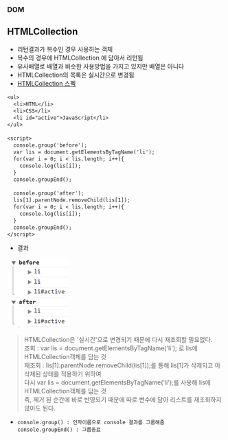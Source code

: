 ### DOM
## HTMLCollection
- 리턴결과가 복수인 경우 사용하는 객체
- 복수의 경우에 HTMLCollection 에 담아서 리턴됨
- 유사배열로 배열과 비슷한 사용방법을 가지고 있지만 배열은 아니다
- HTMLCollection의 목록은 실시간으로 변경됨
- [HTMLCollection 스펙](https://www.w3.org/TR/2003/REC-DOM-Level-2-HTML-20030109/html.html#ID-75708506)

```
<ul>
  <li>HTML</li>
  <li>CSS</li>
  <li id="active">JavaScript</li>
</ul>

<script>
  console.group('before');
  var lis = document.getElementsByTagName('li');
  for(var i = 0; i < lis.length; i++){
    console.log(lis[i]);
  }
  console.groupEnd();

  console.group('after');
  lis[1].parentNode.removeChild(lis[1]);
  for(var i = 0; i < lis.length; i++){
    console.log(lis[i]);
  }
  console.groupEnd();
</script>
```
- 결과

![결과](images/jsw03.png)

> HTMLCollection은 '실시간'으로 변경되기 때문에 다시 재조회할 필요없다.<br/>조회 : var lis = document.getElementsByTagName('li'); 로 lis에 HTMLCollection객체를 담는 것<br/>재조회 : lis[1].parentNode.removeChild(lis[1]);를 통해 lis[1]가 삭제되고 이 삭제된 상태를 적용하기 위하여<br/>다시 var lis = document.getElementsByTagName('li');를 사용해 lis에 HTMLCollection객체를 담는 것<br/>즉, 제거 된 순간에 바로 반영되기 때문에 따로 변수에 담아 리스트를 재조회하지 않아도 된다.

- `console.group() : 인자이름으로 console 결과를 그룹해줌`<br/>`console.groupEnd() : 그룹종료`

